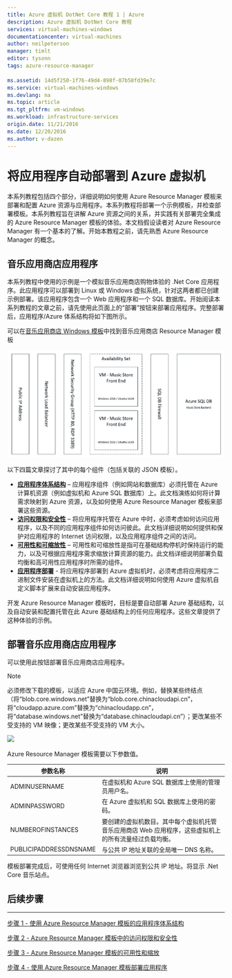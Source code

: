 ```yaml
---
title: Azure 虚拟机 DotNet Core 教程 1 | Azure
description: Azure 虚拟机 DotNet Core 教程
services: virtual-machines-windows
documentationcenter: virtual-machines
author: neilpeterson
manager: timlt
editor: tysonn
tags: azure-resource-manager

ms.assetid: 14d5f250-1f76-49d4-898f-07b58fd39e7c
ms.service: virtual-machines-windows
ms.devlang: na
ms.topic: article
ms.tgt_pltfrm: vm-windows
ms.workload: infrastructure-services
origin.date: 11/21/2016
ms.date: 12/20/2016
ms.author: v-dazen
---
```


# 将应用程序自动部署到 Azure 虚拟机
本系列教程包括四个部分，详细说明如何使用 Azure Resource Manager 模板来部署和配置 Azure 资源与应用程序。本系列教程将部署一个示例模板，并检查部署模板。本系列教程旨在讲解 Azure 资源之间的关系，并实践有关部署完全集成的 Azure Resource Manager 模板的体验。本文档假设读者对 Azure Resource Manager 有一个基本的了解。开始本教程之前，请先熟悉 Azure Resource Manager 的概念。

## 音乐应用商店应用程序
本系列教程中使用的示例是一个模拟音乐应用商店购物体验的 .Net Core 应用程序。此应用程序可以部署到 Linux 或 Windows 虚拟系统，针对这两者都已创建示例部署。该应用程序包含一个 Web 应用程序和一个 SQL 数据库。开始阅读本系列教程的文章之前，请先使用此页面上的“部署”按钮来部署应用程序。完整部署后，应用程序/Azure 体系结构将如下图所示。

可以在[音乐应用商店 Windows 模板](https://github.com/Microsoft/dotnet-core-sample-templates/tree/master/dotnet-core-music-windows)中找到音乐应用商店 Resource Manager 模板

![音乐应用商店应用程序](../media/virtual-machines-windows-dotnet-core/music-store.png)  

以下四篇文章探讨了其中的每个组件（包括关联的 JSON 模板）。

* [**应用程序体系结构**](dotnet-core-2-architecture.md) – 应用程序组件（例如网站和数据库）必须托管在 Azure 计算机资源（例如虚拟机和 Azure SQL 数据库）上。此文档演练如何将计算需求映射到 Azure 资源，以及如何使用 Azure Resource Manager 模板来部署这些资源。
* [**访问权限和安全性**](dotnet-core-3-access-security.md) – 将应用程序托管在 Azure 中时，必须考虑如何访问应用程序，以及不同的应用程序组件如何访问彼此。此文档详细说明如何提供和保护对应用程序的 Internet 访问权限，以及应用程序组件之间的访问。
* [**可用性和可缩放性**](dotnet-core-4-availability-scale.md) – 可用性和可缩放性是指可在基础结构停机时保持运行的能力，以及可根据应用程序需求缩放计算资源的能力。此文档详细说明部署负载均衡和高可用性应用程序时所需的组件。
* [**应用程序部署**](dotnet-core-5-app-deployment.md) - 将应用程序部署到 Azure 虚拟机时，必须考虑将应用程序二进制文件安装在虚拟机上的方法。此文档详细说明如何使用 Azure 虚拟机自定义脚本扩展来自动安装应用程序。

开发 Azure Resource Manager 模板时，目标是要自动部署 Azure 基础结构，以及自动安装和配置托管在此 Azure 基础结构上的任何应用程序。这些文章提供了这种体验的示例。

## 部署音乐应用商店应用程序
可以使用此按钮部署音乐应用商店应用程序。

>[!NOTE]
> 必须修改下载的模板，以适应 Azure 中国云环境。例如，替换某些终结点（将“blob.core.windows.net”替换为“blob.core.chinacloudapi.cn”，将“cloudapp.azure.com”替换为“chinacloudapp.cn”，将“database.windows.net”替换为“database.chinacloudapi.cn”）；更改某些不受支持的 VM 映像；更改某些不受支持的 VM 大小。

<a href="https://portal.azure.cn/#create/Microsoft.Template/uri/https%3A%2F%2Fraw.githubusercontent.com%2FMicrosoft%2Fdotnet-core-sample-templates%2Fmaster%2Fdotnet-core-music-windows%2Fazuredeploy.json" target="_blank">
    <img src="http://azuredeploy.net/deploybutton.png"/>
</a>

Azure Resource Manager 模板需要以下参数值。

| 参数名称 | 说明 |
| --- | --- |
| ADMINUSERNAME |在虚拟机和 Azure SQL 数据库上使用的管理员用户名。 |
| ADMINPASSWORD |在 Azure 虚拟机和 SQL 数据库上使用的密码。 |
| NUMBEROFINSTANCES |要创建的虚拟机数目。其中每个虚拟机托管音乐应用商店 Web 应用程序，这些虚拟机上的所有流量经过负载均衡。 |
| PUBLICIPADDRESSDNSNAME |与公共 IP 地址关联的全局唯一 DNS 名称。 |

模板部署完成后，可使用任何 Internet 浏览器浏览到公共 IP 地址。将显示 .Net Core 音乐站点。

## 后续步骤
<hr>

[步骤 1 - 使用 Azure Resource Manager 模板的应用程序体系结构](dotnet-core-2-architecture.md)

[步骤 2 - Azure Resource Manager 模板中的访问权限和安全性](dotnet-core-3-access-security.md)

[步骤 3 - Azure Resource Manager 模板的可用性和缩放](dotnet-core-4-availability-scale.md)

[步骤 4 - 使用 Azure Resource Manager 模板部署应用程序](dotnet-core-5-app-deployment.md)

<!---HONumber=Mooncake_1212_2016-->